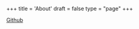 +++
title = 'About'
draft = false
type = "page"
+++

[Github](https://www.github.com/gradiuscypher)
